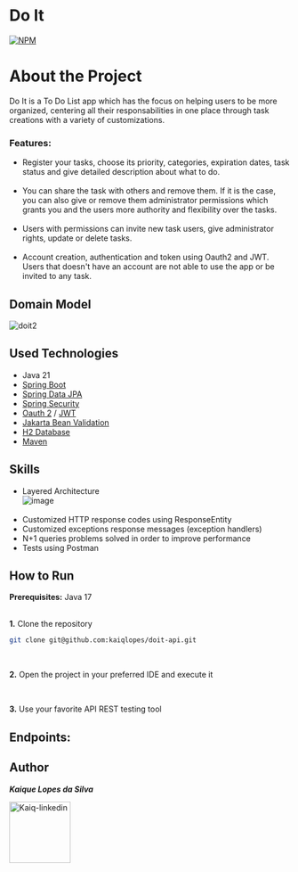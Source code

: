 # Do It
[![NPM](https://img.shields.io/npm/l/react)](https://github.com/kaiqlopes/doit-api/blob/main/LICENSE)

# About the Project

Do It is a To Do List app which has the focus on helping users to be more organized, centering all their responsabilities in one place through task creations with a variety of customizations.

### Features:

- Register your tasks, choose its priority, categories, expiration dates, task status and give detailed description about what to do.
<br><br>
- You can share the task with others and remove them. If it is the case, you can also give or remove them administrator permissions which grants you and the users more authority and flexibility over the tasks. 
<br><br>
- Users with permissions can invite new task users, give administrator rights, update or delete tasks.
<br><br>
- Account creation, authentication and token using Oauth2 and JWT. Users that doesn't have an account are not able to use the app or be invited to any task.

## Domain Model
![doit2](https://github.com/kaiqlopes/doit-api/assets/58572272/806bc715-b362-4d52-855e-1dca6988334d)

## Used Technologies

- Java 21
- <a href = "https://spring.io/projects/spring-boot">Spring Boot<a/>
- <a href = "https://spring.io/projects/spring-data">Spring Data JPA<a/>
- <a href = "https://spring.io/projects/spring-security">Spring Security<a/>
- <a href = "https://oauth.net/2/">Oauth 2<a/> / <a href = "https://jwt.io/">JWT<a/>
- <a href = "https://beanvalidation.org/">Jakarta Bean Validation<a/>
- <a href = "https://www.h2database.com/html/main.html">H2 Database<a/>
- <a href = "https://maven.apache.org/">Maven<a/>

## Skills

- Layered Architecture <br>
![image](https://github.com/kaiqlopes/client-api/assets/58572272/79213efb-9599-4eb5-a492-cca895f8ed09)
  <br><br>
- Customized HTTP response codes using ResponseEntity
- Customized exceptions response messages (exception handlers)
- N+1 queries problems solved in order to improve performance
- Tests using Postman

## How to Run

<b>Prerequisites:</b> Java 17
<br><br>

<b>1.</b> Clone the repository
  ```bash
  git clone git@github.com:kaiqlopes/doit-api.git
```
<br>

<b>2.</b> Open the project in your preferred IDE and execute it

<br>

<b>3.</b> Use your favorite API REST testing tool


## Endpoints:

## Author
<b>_Kaique Lopes da Silva_</b> <br>
<div align="left" style="display: inline-block;">
  <a href="https://www.linkedin.com/in/kaiqlopes/" target="_blank">
    <img align= "center" alt="Kaiq-linkedin" = height "110" width="110" src="https://img.shields.io/badge/LinkedIn-0077B5?style=for-the-badge&logo=linkedin&logoColor=white">
  </a>
</div>
